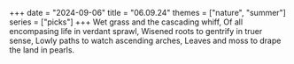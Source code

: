 +++
date = "2024-09-06"
title = "06.09.24"
themes = ["nature", "summer"]
series = ["picks"]
+++
Wet grass and the cascading whiff,
Of all encompasing life in verdant sprawl,
Wisened roots to gentrify in truer sense,
Lowly paths to watch ascending arches,
Leaves and moss to drape the land in pearls.
